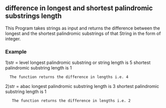 ## difference in longest and shortest palindromic substrings length
This Program takes strings as input and returns the difference between the longest and the shortest palindromic substrings of that String in the form of integer.

### Example 
 1)str = level
      longest palindromic substring or string length is 5
      shortest palindromic substring length is 1
      
      The function returns the difference in lengths i.e. 4
      
      
  2)str = abac
       longest palindromic substring length is 3
       shortest palindromic substring length is 1
       
       The function returns the difference in lengths i.e. 2
       
       

